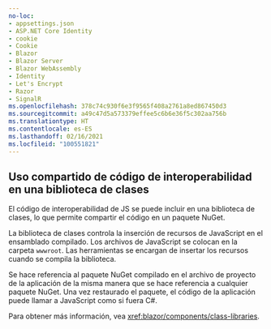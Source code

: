 ```yaml
---
no-loc:
- appsettings.json
- ASP.NET Core Identity
- cookie
- Cookie
- Blazor
- Blazor Server
- Blazor WebAssembly
- Identity
- Let's Encrypt
- Razor
- SignalR
ms.openlocfilehash: 378c74c930f6e3f9565f408a2761a8ed867450d3
ms.sourcegitcommit: a49c47d5a573379effee5c6b6e36f5c302aa756b
ms.translationtype: HT
ms.contentlocale: es-ES
ms.lasthandoff: 02/16/2021
ms.locfileid: "100551821"
---
```

## <a name="share-interop-code-in-a-class-library"></a>Uso compartido de código de interoperabilidad en una biblioteca de clases

El código de interoperabilidad de JS se puede incluir en una biblioteca de clases, lo que permite compartir el código en un paquete NuGet.

La biblioteca de clases controla la inserción de recursos de JavaScript en el ensamblado compilado. Los archivos de JavaScript se colocan en la carpeta `wwwroot`. Las herramientas se encargan de insertar los recursos cuando se compila la biblioteca.

Se hace referencia al paquete NuGet compilado en el archivo de proyecto de la aplicación de la misma manera que se hace referencia a cualquier paquete NuGet. Una vez restaurado el paquete, el código de la aplicación puede llamar a JavaScript como si fuera C#.

Para obtener más información, vea <xref:blazor/components/class-libraries>.
